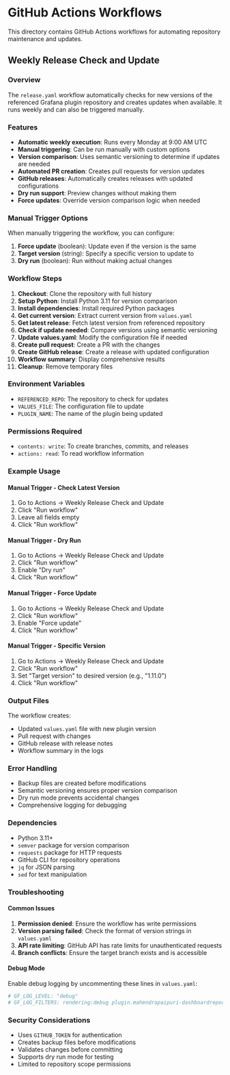 # GitHub Actions Workflows

This directory contains GitHub Actions workflows for automating repository maintenance and updates.

## Weekly Release Check and Update

### Overview

The `release.yaml` workflow automatically checks for new versions of the referenced Grafana plugin repository and creates updates when available. It runs weekly and can also be triggered manually.

### Features

- **Automatic weekly execution**: Runs every Monday at 9:00 AM UTC
- **Manual triggering**: Can be run manually with custom options
- **Version comparison**: Uses semantic versioning to determine if updates are needed
- **Automated PR creation**: Creates pull requests for version updates
- **GitHub releases**: Automatically creates releases with updated configurations
- **Dry run support**: Preview changes without making them
- **Force updates**: Override version comparison logic when needed

### Manual Trigger Options

When manually triggering the workflow, you can configure:

1. **Force update** (boolean): Update even if the version is the same
2. **Target version** (string): Specify a specific version to update to
3. **Dry run** (boolean): Run without making actual changes

### Workflow Steps

1. **Checkout**: Clone the repository with full history
2. **Setup Python**: Install Python 3.11 for version comparison
3. **Install dependencies**: Install required Python packages
4. **Get current version**: Extract current version from `values.yaml`
5. **Get latest release**: Fetch latest version from referenced repository
6. **Check if update needed**: Compare versions using semantic versioning
7. **Update values.yaml**: Modify the configuration file if needed
8. **Create pull request**: Create a PR with the changes
9. **Create GitHub release**: Create a release with updated configuration
10. **Workflow summary**: Display comprehensive results
11. **Cleanup**: Remove temporary files

### Environment Variables

- `REFERENCED_REPO`: The repository to check for updates
- `VALUES_FILE`: The configuration file to update
- `PLUGIN_NAME`: The name of the plugin being updated

### Permissions Required

- `contents: write`: To create branches, commits, and releases
- `actions: read`: To read workflow information

### Example Usage

#### Manual Trigger - Check Latest Version
1. Go to Actions → Weekly Release Check and Update
2. Click "Run workflow"
3. Leave all fields empty
4. Click "Run workflow"

#### Manual Trigger - Dry Run
1. Go to Actions → Weekly Release Check and Update
2. Click "Run workflow"
3. Enable "Dry run"
4. Click "Run workflow"

#### Manual Trigger - Force Update
1. Go to Actions → Weekly Release Check and Update
2. Click "Run workflow"
3. Enable "Force update"
4. Click "Run workflow"

#### Manual Trigger - Specific Version
1. Go to Actions → Weekly Release Check and Update
2. Click "Run workflow"
3. Set "Target version" to desired version (e.g., "1.11.0")
4. Click "Run workflow"

### Output Files

The workflow creates:
- Updated `values.yaml` file with new plugin version
- Pull request with changes
- GitHub release with release notes
- Workflow summary in the logs

### Error Handling

- Backup files are created before modifications
- Semantic versioning ensures proper version comparison
- Dry run mode prevents accidental changes
- Comprehensive logging for debugging

### Dependencies

- Python 3.11+
- `semver` package for version comparison
- `requests` package for HTTP requests
- GitHub CLI for repository operations
- `jq` for JSON parsing
- `sed` for text manipulation

### Troubleshooting

#### Common Issues

1. **Permission denied**: Ensure the workflow has write permissions
2. **Version parsing failed**: Check the format of version strings in `values.yaml`
3. **API rate limiting**: GitHub API has rate limits for unauthenticated requests
4. **Branch conflicts**: Ensure the target branch exists and is accessible

#### Debug Mode

Enable debug logging by uncommenting these lines in `values.yaml`:
```yaml
# GF_LOG_LEVEL: "debug"
# GF_LOG_FILTERS: rendering:debug plugin.mahendrapaipuri-dashboardreporter-app:debug
```

### Security Considerations

- Uses `GITHUB_TOKEN` for authentication
- Creates backup files before modifications
- Validates changes before committing
- Supports dry run mode for testing
- Limited to repository scope permissions
